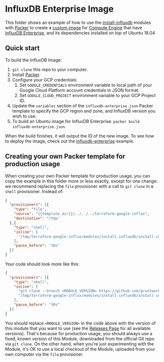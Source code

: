 # InfluxDB Enterprise Image

This folder shows an example of how to use the [install-influxdb](../../modules/install-influxdb) modules with [Packer](https://www.packer.io/) to create a [custom image](https://cloud.google.com/compute/docs/images/create-delete-deprecate-private-images) for [Compute Engine](https://cloud.google.com/compute/) that have [InfluxDB Enterprise](https://www.influxdata.com/time-series-platform/influxdb/), and its dependencies installed on top of Ubuntu 18.04

## Quick start

To build the InfluxDB Image:

1. `git clone` this repo to your computer.
1. Install [Packer](https://www.packer.io/).
1. Configure your GCP credentials:
   1. Set `GOOGLE_CREDENTIALS` environment variable to local path of your Google Cloud Platform account credentials in JSON format.
   1. Set `GOOGLE_CLOUD_PROJECT` environment variable to your GCP Project ID.
1. Update the `variables` section of the `influxdb-enterprise.json` Packer template to specify the GCP region and zone, and InfluxDB version you wish to use.
1. To build an Ubuntu image for InfluxDB Enterprise: `packer build influxdb-enterprise.json`.

When the build finishes, it will output the ID of the new image. To see how to deploy the image, check out the [influxdb-enterprise](https://github.com/gruntwork-io/terraform-google-influx/tree/master/examples/influxdb-enterprise) example.

## Creating your own Packer template for production usage

When creating your own Packer template for production usage, you can copy the example in this folder more or less exactly, except for one change: we recommend replacing the `file` provisioner with a call to `git clone` in a `shell` provisioner. Instead of:

```json
{
  "provisioners": [{
    "type": "file",
    "source": "{{template_dir}}/../../../terraform-google-influx",
    "destination": "/tmp"
  },{
    "type": "shell",
    "inline": [
      "/tmp/terraform-google-influx/modules/install-influxdb/install-influxdb --version {{user `influxdb_version`}}"
    ],
    "pause_before": "30s"
  }]
}
```

Your code should look more like this:

```json
{
  "provisioners": [{
    "type": "shell",
    "inline": [
      "git clone --branch <MODULE_VERSION> https://github.com/gruntwork-io/terraform-google-influx.git /tmp/terraform-google-influx",
      "/tmp/terraform-google-influx/modules/install-influxdb/install-influxdb --version {{user `influxdb_version`}}"
    ],
    "pause_before": "30s"
  }]
}
```

You should replace `<MODULE_VERSION>` in the code above with the version of this module that you want to use (see the [Releases Page](https://github.com/gruntwork-io/terraform-google-influx/releases) for all available versions). That's because for production usage, you should always use a fixed, known version of this Module, downloaded from the official Git repo via `git clone`. On the other hand, when you're just experimenting with the Module, it's OK to use a local checkout of the Module, uploaded from your own computer via the `file` provisioner.

